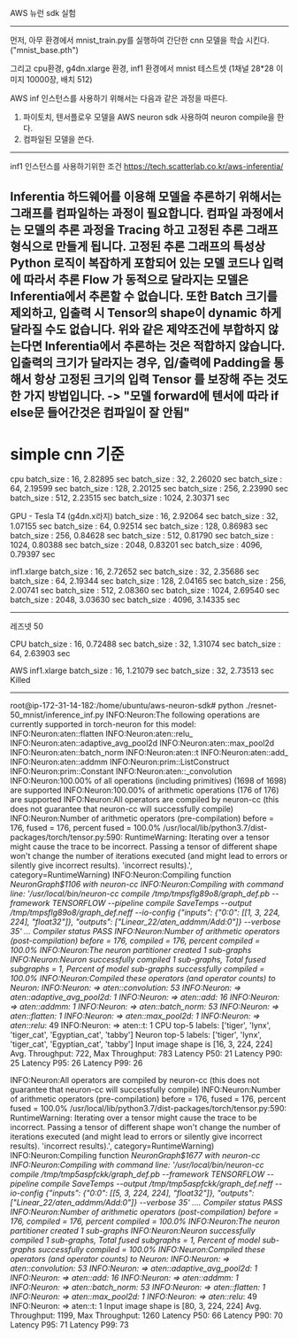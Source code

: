 AWS 뉴런 sdk 실험


--------------------------------------------------------
먼저, 아무 환경에서 mnist_train.py를 실행하여 간단한 cnn 모델을 학습 시킨다. ("mnist_base.pth")

그리고 cpu환경, g4dn.xlarge 환경, inf1 환경에서 mnist 테스트셋 (1채널 28*28 이미지 10000장, 배치 512)


AWS inf 인스턴스를 사용하기 위해서는 다음과 같은 과정을 따른다.
1. 파이토치, 텐서플로우 모델을 AWS neuron sdk 사용하여 neuron compile을 한다.
2. 컴파일된 모델을 쓴다.

----------------------------------------------------------
inf1 인스턴스를 사용하기위한 조건
https://tech.scatterlab.co.kr/aws-inferentia/

Inferentia 하드웨어를 이용해 모델을 추론하기 위해서는 그래프를 컴파일하는 과정이 필요합니다. 컴파일 과정에서는 모델의 추론 과정을 Tracing 하고 고정된 추론 그래프 형식으로 만들게 됩니다. 고정된 추론 그래프의 특성상 Python 로직이 복잡하게 포함되어 있는 모델 코드나 입력에 따라서 추론 Flow 가 동적으로 달라지는 모델은 Inferentia에서 추론할 수 없습니다. 또한 Batch 크기를 제외하고, 입출력 시 Tensor의 shape이 dynamic 하게 달라질 수도 없습니다. 위와 같은 제약조건에 부합하지 않는다면 Inferentia에서 추론하는 것은 적합하지 않습니다. 입출력의 크기가 달라지는 경우, 입/출력에 Padding을 통해서 항상 고정된 크기의 입력 Tensor 를 보장해 주는 것도 한 가지 방법입니다.
-> "모델 forward에 텐서에 따라 if else문 들어간것은 컴파일이 잘 안됨"
-----------------------------------------------------

# simple cnn 기준

cpu 
batch_size : 16, 2.82895 sec
batch_size : 32, 2.26020 sec
batch_size : 64, 2.19599 sec
batch_size : 128, 2.20125 sec
batch_size : 256, 2.23990 sec
batch_size : 512, 2.23515 sec
batch_size : 1024, 2.30371 sec

GPU - Tesla T4 (g4dn.x라지)
batch_size : 16, 2.92064 sec
batch_size : 32, 1.07155 sec
batch_size : 64, 0.92514 sec
batch_size : 128, 0.86983 sec
batch_size : 256, 0.84628 sec
batch_size : 512, 0.81790 sec
batch_size : 1024, 0.80388 sec
batch_size : 2048, 0.83201 sec
batch_size : 4096, 0.79397 sec

inf1.xlarge
batch_size : 16, 2.72652 sec
batch_size : 32, 2.35686 sec
batch_size : 64, 2.19344 sec
batch_size : 128, 2.04165 sec
batch_size : 256, 2.00741 sec
batch_size : 512, 2.08360 sec
batch_size : 1024, 2.69540 sec
batch_size : 2048, 3.03630 sec
batch_size : 4096, 3.14335 sec


-------------------------------------------------------------------

레즈넷 50

CPU
batch_size : 16, 0.72488 sec
batch_size : 32, 1.31074 sec
batch_size : 64, 2.63903 sec

AWS inf1.xlarge
batch_size : 16, 1.21079 sec
batch_size : 32, 2.73513 sec
Killed









-------------------
root@ip-172-31-14-182:/home/ubuntu/aws-neuron-sdk# python ./resnet-50_mnist/inference_inf.py 
INFO:Neuron:The following operations are currently supported in torch-neuron for this model:
INFO:Neuron:aten::flatten
INFO:Neuron:aten::relu_
INFO:Neuron:aten::adaptive_avg_pool2d
INFO:Neuron:aten::max_pool2d
INFO:Neuron:aten::batch_norm
INFO:Neuron:aten::t
INFO:Neuron:aten::add_
INFO:Neuron:aten::addmm
INFO:Neuron:prim::ListConstruct
INFO:Neuron:prim::Constant
INFO:Neuron:aten::_convolution
INFO:Neuron:100.00% of all operations (including primitives) (1698 of 1698) are supported
INFO:Neuron:100.00% of arithmetic operations (176 of 176) are supported
INFO:Neuron:All operators are compiled by neuron-cc (this does not guarantee that neuron-cc will successfully compile)
INFO:Neuron:Number of arithmetic operators (pre-compilation) before = 176, fused = 176, percent fused = 100.0%
/usr/local/lib/python3.7/dist-packages/torch/tensor.py:590: RuntimeWarning: Iterating over a tensor might cause the trace to be incorrect. Passing a tensor of different shape won't change the number of iterations executed (and might lead to errors or silently give incorrect results).
  'incorrect results).', category=RuntimeWarning)
INFO:Neuron:Compiling function _NeuronGraph$1106 with neuron-cc
INFO:Neuron:Compiling with command line: '/usr/local/bin/neuron-cc compile /tmp/tmpsflg89o8/graph_def.pb --framework TENSORFLOW --pipeline compile SaveTemps --output /tmp/tmpsflg89o8/graph_def.neff --io-config {"inputs": {"0:0": [[1, 3, 224, 224], "float32"]}, "outputs": ["Linear_22/aten_addmm/Add:0"]} --verbose 35'
...
Compiler status PASS
INFO:Neuron:Number of arithmetic operators (post-compilation) before = 176, compiled = 176, percent compiled = 100.0%
INFO:Neuron:The neuron partitioner created 1 sub-graphs
INFO:Neuron:Neuron successfully compiled 1 sub-graphs, Total fused subgraphs = 1, Percent of model sub-graphs successfully compiled = 100.0%
INFO:Neuron:Compiled these operators (and operator counts) to Neuron:
INFO:Neuron: => aten::_convolution: 53
INFO:Neuron: => aten::adaptive_avg_pool2d: 1
INFO:Neuron: => aten::add_: 16
INFO:Neuron: => aten::addmm: 1
INFO:Neuron: => aten::batch_norm: 53
INFO:Neuron: => aten::flatten: 1
INFO:Neuron: => aten::max_pool2d: 1
INFO:Neuron: => aten::relu_: 49
INFO:Neuron: => aten::t: 1
CPU top-5 labels: ['tiger', 'lynx', 'tiger_cat', 'Egyptian_cat', 'tabby']
Neuron top-5 labels: ['tiger', 'lynx', 'tiger_cat', 'Egyptian_cat', 'tabby']
Input image shape is [16, 3, 224, 224]
Avg. Throughput: 722, Max Throughput: 783
Latency P50: 21
Latency P90: 25
Latency P95: 26
Latency P99: 26

INFO:Neuron:All operators are compiled by neuron-cc (this does not guarantee that neuron-cc will successfully compile)
INFO:Neuron:Number of arithmetic operators (pre-compilation) before = 176, fused = 176, percent fused = 100.0%
/usr/local/lib/python3.7/dist-packages/torch/tensor.py:590: RuntimeWarning: Iterating over a tensor might cause the trace to be incorrect. Passing a tensor of different shape won't change the number of iterations executed (and might lead to errors or silently give incorrect results).
  'incorrect results).', category=RuntimeWarning)
INFO:Neuron:Compiling function _NeuronGraph$1677 with neuron-cc
INFO:Neuron:Compiling with command line: '/usr/local/bin/neuron-cc compile /tmp/tmp5aspfckk/graph_def.pb --framework TENSORFLOW --pipeline compile SaveTemps --output /tmp/tmp5aspfckk/graph_def.neff --io-config {"inputs": {"0:0": [[5, 3, 224, 224], "float32"]}, "outputs": ["Linear_22/aten_addmm/Add:0"]} --verbose 35'
....
Compiler status PASS
INFO:Neuron:Number of arithmetic operators (post-compilation) before = 176, compiled = 176, percent compiled = 100.0%
INFO:Neuron:The neuron partitioner created 1 sub-graphs
INFO:Neuron:Neuron successfully compiled 1 sub-graphs, Total fused subgraphs = 1, Percent of model sub-graphs successfully compiled = 100.0%
INFO:Neuron:Compiled these operators (and operator counts) to Neuron:
INFO:Neuron: => aten::_convolution: 53
INFO:Neuron: => aten::adaptive_avg_pool2d: 1
INFO:Neuron: => aten::add_: 16
INFO:Neuron: => aten::addmm: 1
INFO:Neuron: => aten::batch_norm: 53
INFO:Neuron: => aten::flatten: 1
INFO:Neuron: => aten::max_pool2d: 1
INFO:Neuron: => aten::relu_: 49
INFO:Neuron: => aten::t: 1
Input image shape is [80, 3, 224, 224]
Avg. Throughput: 1199, Max Throughput: 1260
Latency P50: 66
Latency P90: 70
Latency P95: 71
Latency P99: 73





